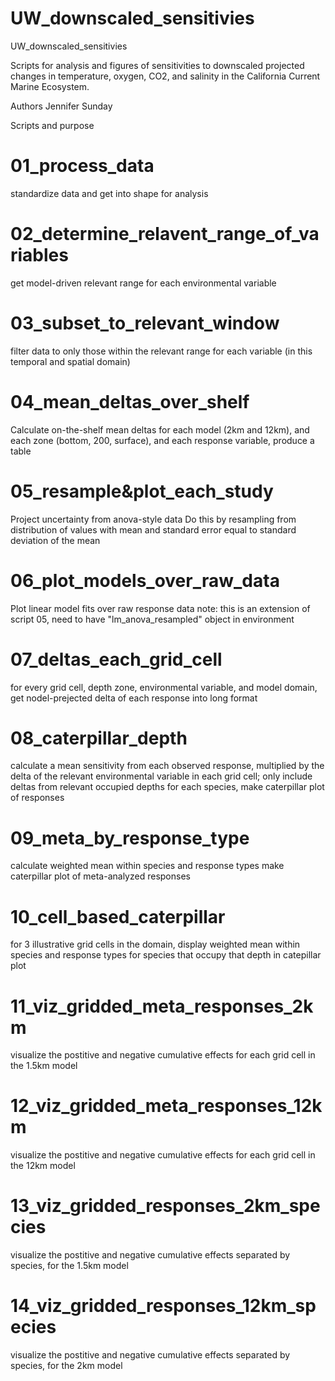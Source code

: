 # UW_downscaled_sensitivies
UW_downscaled_sensitivies

Scripts for analysis and figures of sensitivities to downscaled projected changes in temperature, oxygen, CO2, and salinity in the California Current Marine Ecosystem.

Authors
Jennifer Sunday

Scripts and purpose
# 01_process_data
standardize data and get into shape for analysis

# 02_determine_relavent_range_of_variables
get model-driven relevant range for each environmental variable

# 03_subset_to_relevant_window
filter data to only those within the relevant range for each variable (in this temporal and spatial domain)

# 04_mean_deltas_over_shelf
Calculate on-the-shelf mean deltas for each model (2km and 12km), and each zone (bottom, 200, surface), and each response variable,  produce a table

# 05_resample&plot_each_study
Project uncertainty from anova-style data
Do this by resampling from distribution of values with mean and standard error equal to standard deviation of the mean

# 06_plot_models_over_raw_data
Plot linear model fits over raw response data
note: this is an extension of script 05, need to have "lm_anova_resampled" object in environment

# 07_deltas_each_grid_cell
for every grid cell, depth zone, environmental variable, and model domain, get nodel-prejected delta of each response into long format

# 08_caterpillar_depth
calculate a mean sensitivity from each observed response, multiplied by the delta of the relevant environmental variable in each grid cell; only include deltas from relevant occupied depths for each species, make caterpillar plot of responses

# 09_meta_by_response_type
calculate weighted mean within species and response types make caterpillar plot of meta-analyzed responses

# 10_cell_based_caterpillar
for 3 illustrative grid cells in the domain, display weighted mean within species and response types 
for species that occupy that depth in catepillar plot

# 11_viz_gridded_meta_responses_2km
visualize the postitive and negative cumulative effects for each grid cell in the 1.5km model

# 12_viz_gridded_meta_responses_12km
visualize the postitive and negative cumulative effects for each grid cell in the 12km model

# 13_viz_gridded_responses_2km_species
visualize the postitive and negative cumulative effects separated by species, for the 1.5km model

# 14_viz_gridded_responses_12km_species
visualize the postitive and negative cumulative effects separated by species, for the 2km model




